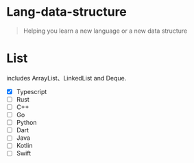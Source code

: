 # Lang-data-structure
> Helping you learn a new language or a new data structure

# List

includes ArrayList、LinkedList and Deque.

- [x] Typescript
- [ ] Rust
- [ ] C++
- [ ] Go
- [ ] Python
- [ ] Dart
- [ ] Java
- [ ] Kotlin
- [ ] Swift